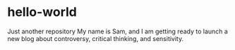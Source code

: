# hello-world
Just another repository
My name is Sam, and I am getting ready to launch a new blog about controversy, critical thinking, and sensitivity.
